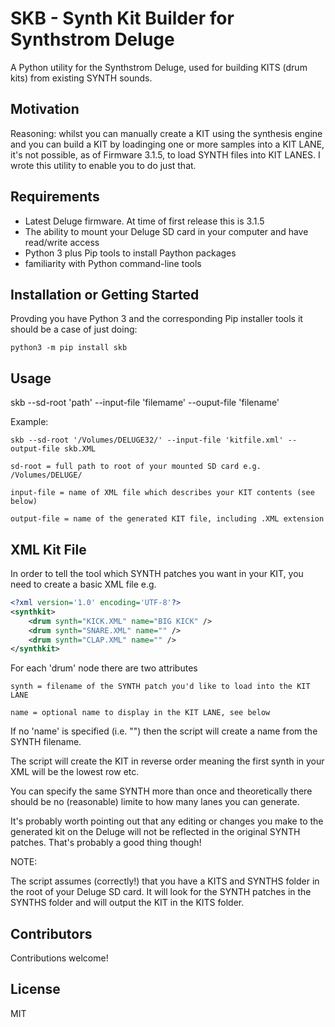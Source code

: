 # SKB - Synth Kit Builder for Synthstrom Deluge

A Python utility for the Synthstrom Deluge, used for building KITS (drum kits) from existing SYNTH sounds.

## Motivation

Reasoning: whilst you can manually create a KIT using the synthesis engine and you can build a KIT by loadinging one or more samples into a KIT LANE, it's not possible, as of Firmware 3.1.5, to load SYNTH files into KIT LANES. I wrote this utility to enable you to do just that.

## Requirements

- Latest Deluge firmware. At time of first release this is 3.1.5
- The ability to mount your Deluge SD card in your computer and have read/write access
- Python 3 plus Pip tools to install Paython packages
- familiarity with Python command-line tools

## Installation or Getting Started

Provding you have Python 3 and the corresponding Pip installer tools it should be a case of just doing:

```Text
python3 -m pip install skb
```

## Usage

skb --sd-root 'path' --input-file 'filemame' --ouput-file 'filename'

Example:

```Text
skb --sd-root '/Volumes/DELUGE32/' --input-file 'kitfile.xml' --output-file skb.XML
```

```Text
sd-root = full path to root of your mounted SD card e.g. /Volumes/DELUGE/

input-file = name of XML file which describes your KIT contents (see below)

output-file = name of the generated KIT file, including .XML extension
```

## XML Kit File

In order to tell the tool which SYNTH patches you want in your KIT, you need to create a basic XML file e.g.

```XML
<?xml version='1.0' encoding='UTF-8'?>
<synthkit>
    <drum synth="KICK.XML" name="BIG KICK" />
    <drum synth="SNARE.XML" name="" />
    <drum synth="CLAP.XML" name="" />
</synthkit>
```

For each 'drum' node there are two attributes

```Text
synth = filename of the SYNTH patch you'd like to load into the KIT LANE

name = optional name to display in the KIT LANE, see below
```

If no 'name' is specified (i.e. "") then the script will create a name from the SYNTH filename.

The script will create the KIT in reverse order meaning the first synth in your XML will be the lowest row etc.

You can specify the same SYNTH more than once and theoretically there should be no (reasonable) limite to how many lanes you can generate.

It's probably worth pointing out that any editing or changes you make to the generated kit on the Deluge will not be reflected in the original SYNTH patches. That's probably a good thing though!


NOTE:

The script assumes (correctly!) that you have a KITS and SYNTHS folder in the root of your Deluge SD card. It will look for the SYNTH patches in the SYNTHS folder and will output the KIT in the KITS folder.

## Contributors

Contributions welcome!

## License

MIT

